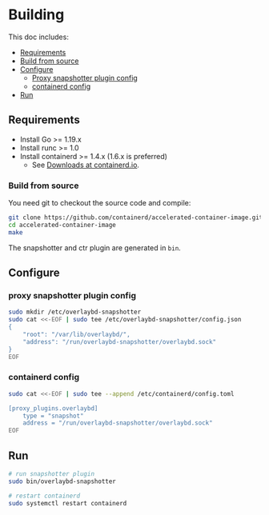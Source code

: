 # Building

This doc includes:

* [Requirements](#requirements)
* [Build from source](#build-from-source)
* [Configure](#configure)
  * [Proxy snapshotter plugin config](#proxy-snapshotter-plugin-config)
  * [containerd config](#containerd-config)
* [Run](#run)

## Requirements

* Install Go >= 1.19.x
* Install runc >= 1.0
* Install containerd >= 1.4.x (1.6.x is preferred)
  * See [Downloads at containerd.io](https://containerd.io/downloads/).

### Build from source

You need git to checkout the source code and compile:

```bash
git clone https://github.com/containerd/accelerated-container-image.git
cd accelerated-container-image
make
```

The snapshotter and ctr plugin are generated in `bin`.

## Configure

### proxy snapshotter plugin config

```bash
sudo mkdir /etc/overlaybd-snapshotter
sudo cat <<-EOF | sudo tee /etc/overlaybd-snapshotter/config.json
{
    "root": "/var/lib/overlaybd/",
    "address": "/run/overlaybd-snapshotter/overlaybd.sock"
}
EOF
```

### containerd config

```bash
sudo cat <<-EOF | sudo tee --append /etc/containerd/config.toml

[proxy_plugins.overlaybd]
    type = "snapshot"
    address = "/run/overlaybd-snapshotter/overlaybd.sock"
EOF
```

## Run

```bash
# run snapshotter plugin
sudo bin/overlaybd-snapshotter

# restart containerd
sudo systemctl restart containerd
```
